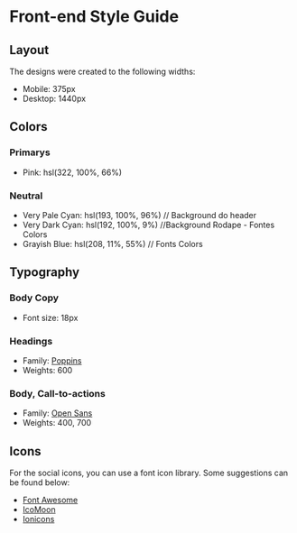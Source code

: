 # Front-end Style Guide

## Layout

The designs were created to the following widths:

- Mobile: 375px
- Desktop: 1440px

## Colors

### Primarys

- Pink: hsl(322, 100%, 66%)

### Neutral

- Very Pale Cyan: hsl(193, 100%, 96%) // Background do header
- Very Dark Cyan: hsl(192, 100%, 9%) //Background Rodape - Fontes Colors
- Grayish Blue: hsl(208, 11%, 55%) // Fonts Colors

## Typography

### Body Copy

- Font size: 18px

### Headings

- Family: [Poppins](https://fonts.google.com/specimen/Poppins)
- Weights: 600

### Body, Call-to-actions

- Family: [Open Sans](https://fonts.google.com/specimen/Open+Sans)
- Weights: 400, 700

## Icons

For the social icons, you can use a font icon library. Some suggestions can be found below:

- [Font Awesome](https://fontawesome.com/)
- [IcoMoon](https://icomoon.io/)
- [Ionicons](https://ionicons.com/)